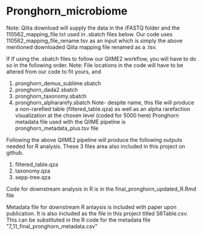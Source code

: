 # Pronghorn_microbiome

Note: Qiita download will supply the data in the /FASTQ folder and the 110562_mapping_file.txt used in .sbatch files below. 
Our code uses 110562_mapping_file_rename.tsv as an input which is simply the above mentioned downloaded Qiita mapping file renamed as a .tsv.

If If using the .sbatch files to follow our QIIME2 workflow, you will have to do so in the following order.
Note: File locations in the code will have to be altered from our code to fit yours, and  
1) pronghorn_demux_sublime.sbatch
2) pronghorn_dada2.sbatch
3) pronghorn_taxonomy.sbatch
4) pronghorn_alphararefy.sbatch
   Note- despite name, this file will produce a non-rarefied table (filtered_table.qza) as well as an alpha rarefaction visualization at the chosen level (coded for 5000 here)
Pronghorn metadata file used with the QIIME pipeline is pronghorn_metadata_plus.tsv file 

Following the above QIIME2 pipeline will produce the following outputs needed for R analysis. These 3 files area also included in this project on github. 
1) filtered_table.qza
2) taxonomy.qza
3) sepp-tree.qza

Code for downstream analysis in R is in the final_pronghorn_updated_R.Rmd file

Metadata file for downstream R anlaysis is included with paper upon publication. It is also included as the file in this project titled S6Table.csv. This can be substituted in the R code for the metadata file "7_11_final_pronghorn_metadata.csv" 
